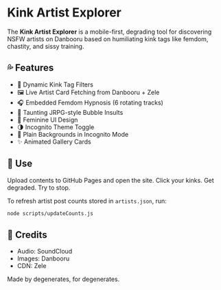 # Kink Artist Explorer

The **Kink Artist Explorer** is a mobile-first, degrading tool for discovering NSFW artists on Danbooru based on humiliating kink tags like femdom, chastity, and sissy training.

## 💦 Features

- 🔘 Dynamic Kink Tag Filters
- 🖼 Live Artist Card Fetching from Danbooru + Zele
- 🎧 Embedded Femdom Hypnosis (6 rotating tracks)
- 💬 Taunting JRPG-style Bubble Insults
- 🎀 Feminine UI Design
- 🌗 Incognito Theme Toggle
- 🖤 Plain Backgrounds in Incognito Mode
- ✨ Animated Gallery Cards

## 🚀 Use

Upload contents to GitHub Pages and open the site. Click your kinks. Get degraded. Try to stop.

To refresh artist post counts stored in `artists.json`, run:

```bash
node scripts/updateCounts.js
```

## 🖤 Credits

- Audio: SoundCloud
- Images: Danbooru
- CDN: Zele

Made by degenerates, for degenerates.
